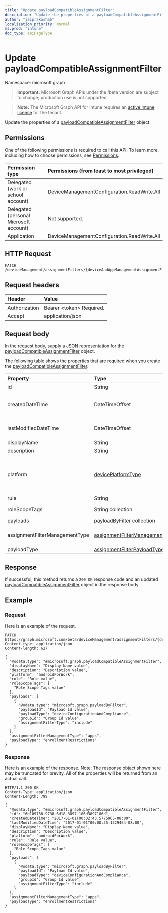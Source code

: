 ```yaml
---
title: "Update payloadCompatibleAssignmentFilter"
description: "Update the properties of a payloadCompatibleAssignmentFilter object."
author: "jaiprakashmb"
localization_priority: Normal
ms.prod: "intune"
doc_type: apiPageType
---
```


# Update payloadCompatibleAssignmentFilter

Namespace: microsoft.graph

> **Important:** Microsoft Graph APIs under the /beta version are subject to change; production use is not supported.

> **Note:** The Microsoft Graph API for Intune requires an [active Intune license](https://go.microsoft.com/fwlink/?linkid=839381) for the tenant.

Update the properties of a [payloadCompatibleAssignmentFilter](../resources/intune-policyset-payloadcompatibleassignmentfilter.md) object.

## Permissions
One of the following permissions is required to call this API. To learn more, including how to choose permissions, see [Permissions](/graph/permissions-reference).

|Permission type|Permissions (from least to most privileged)|
|:---|:---|
|Delegated (work or school account)|DeviceManagementConfiguration.ReadWrite.All|
|Delegated (personal Microsoft account)|Not supported.|
|Application|DeviceManagementConfiguration.ReadWrite.All|

## HTTP Request
<!-- {
  "blockType": "ignored"
}
-->
``` http
PATCH /deviceManagement/assignmentFilters/{deviceAndAppManagementAssignmentFilterId}
```

## Request headers
|Header|Value|
|:---|:---|
|Authorization|Bearer &lt;token&gt; Required.|
|Accept|application/json|

## Request body
In the request body, supply a JSON representation for the [payloadCompatibleAssignmentFilter](../resources/intune-policyset-payloadcompatibleassignmentfilter.md) object.

The following table shows the properties that are required when you create the [payloadCompatibleAssignmentFilter](../resources/intune-policyset-payloadcompatibleassignmentfilter.md).

|Property|Type|Description|
|:---|:---|:---|
|id|String|Key of the Assignment Filter. Inherited from [deviceAndAppManagementAssignmentFilter](../resources/intune-policyset-deviceandappmanagementassignmentfilter.md)|
|createdDateTime|DateTimeOffset|The creation time of the assignment filter. The value cannot be modified and is automatically populated during new assignment filter process. The timestamp type represents date and time information using ISO 8601 format and is always in UTC time. For example, midnight UTC on Jan 1, 2014 would look like this: '2014-01-01T00:00:00Z'. Inherited from [deviceAndAppManagementAssignmentFilter](../resources/intune-policyset-deviceandappmanagementassignmentfilter.md)|
|lastModifiedDateTime|DateTimeOffset|Last modified time of the Assignment Filter. The timestamp type represents date and time information using ISO 8601 format and is always in UTC time. For example, midnight UTC on Jan 1, 2014 would look like this: '2014-01-01T00:00:00Z' Inherited from [deviceAndAppManagementAssignmentFilter](../resources/intune-policyset-deviceandappmanagementassignmentfilter.md)|
|displayName|String|The name of the Assignment Filter. Inherited from [deviceAndAppManagementAssignmentFilter](../resources/intune-policyset-deviceandappmanagementassignmentfilter.md)|
|description|String|Optional description of the Assignment Filter. Inherited from [deviceAndAppManagementAssignmentFilter](../resources/intune-policyset-deviceandappmanagementassignmentfilter.md)|
|platform|[devicePlatformType](../resources/intune-policyset-deviceplatformtype.md)|Indicates filter is applied to which flatform. Possible values are android,androidForWork,iOS,macOS,windowsPhone81,windows81AndLater,windows10AndLater,androidWorkProfile, unknown, androidAOSP,androidMobileApplicationManagement, iOSMobileApplicationManagement. Default filter will be applied to 'unknown'. Inherited from [deviceAndAppManagementAssignmentFilter](../resources/intune-policyset-deviceandappmanagementassignmentfilter.md). Possible values are: `android`, `androidForWork`, `iOS`, `macOS`, `windowsPhone81`, `windows81AndLater`, `windows10AndLater`, `androidWorkProfile`, `unknown`, `androidAOSP`, `androidMobileApplicationManagement`, `iOSMobileApplicationManagement`, `unknownFutureValue`.|
|rule|String|Rule definition of the assignment filter. Inherited from [deviceAndAppManagementAssignmentFilter](../resources/intune-policyset-deviceandappmanagementassignmentfilter.md)|
|roleScopeTags|String collection|Indicates role scope tags assigned for the assignment filter. Inherited from [deviceAndAppManagementAssignmentFilter](../resources/intune-policyset-deviceandappmanagementassignmentfilter.md)|
|payloads|[payloadByFilter](../resources/intune-policyset-payloadbyfilter.md) collection|Indicates associated assignments for a specific filter. Inherited from [deviceAndAppManagementAssignmentFilter](../resources/intune-policyset-deviceandappmanagementassignmentfilter.md)|
|assignmentFilterManagementType|[assignmentFilterManagementType](../resources/intune-policyset-assignmentfiltermanagementtype.md)|Indicates filter is applied to either 'devices' or 'apps' management type. Possible values are devices, apps. Default filter will be applied to 'devices' Inherited from [deviceAndAppManagementAssignmentFilter](../resources/intune-policyset-deviceandappmanagementassignmentfilter.md). Possible values are: `devices`, `apps`, `unknownFutureValue`.|
|payloadType|[assignmentFilterPayloadType](../resources/intune-policyset-assignmentfilterpayloadtype.md)|PayloadType of the Assignment Filter. Possible values are: `notSet`, `enrollmentRestrictions`.|



## Response
If successful, this method returns a `200 OK` response code and an updated [payloadCompatibleAssignmentFilter](../resources/intune-policyset-payloadcompatibleassignmentfilter.md) object in the response body.

## Example

### Request
Here is an example of the request.
``` http
PATCH https://graph.microsoft.com/beta/deviceManagement/assignmentFilters/{deviceAndAppManagementAssignmentFilterId}
Content-type: application/json
Content-length: 627

{
  "@odata.type": "#microsoft.graph.payloadCompatibleAssignmentFilter",
  "displayName": "Display Name value",
  "description": "Description value",
  "platform": "androidForWork",
  "rule": "Rule value",
  "roleScopeTags": [
    "Role Scope Tags value"
  ],
  "payloads": [
    {
      "@odata.type": "microsoft.graph.payloadByFilter",
      "payloadId": "Payload Id value",
      "payloadType": "deviceConfigurationAndCompliance",
      "groupId": "Group Id value",
      "assignmentFilterType": "include"
    }
  ],
  "assignmentFilterManagementType": "apps",
  "payloadType": "enrollmentRestrictions"
}
```

### Response
Here is an example of the response. Note: The response object shown here may be truncated for brevity. All of the properties will be returned from an actual call.
``` http
HTTP/1.1 200 OK
Content-Type: application/json
Content-Length: 799

{
  "@odata.type": "#microsoft.graph.payloadCompatibleAssignmentFilter",
  "id": "6d189738-9738-6d18-3897-186d3897186d",
  "createdDateTime": "2017-01-01T00:02:43.5775965-08:00",
  "lastModifiedDateTime": "2017-01-01T00:00:35.1329464-08:00",
  "displayName": "Display Name value",
  "description": "Description value",
  "platform": "androidForWork",
  "rule": "Rule value",
  "roleScopeTags": [
    "Role Scope Tags value"
  ],
  "payloads": [
    {
      "@odata.type": "microsoft.graph.payloadByFilter",
      "payloadId": "Payload Id value",
      "payloadType": "deviceConfigurationAndCompliance",
      "groupId": "Group Id value",
      "assignmentFilterType": "include"
    }
  ],
  "assignmentFilterManagementType": "apps",
  "payloadType": "enrollmentRestrictions"
}
```
